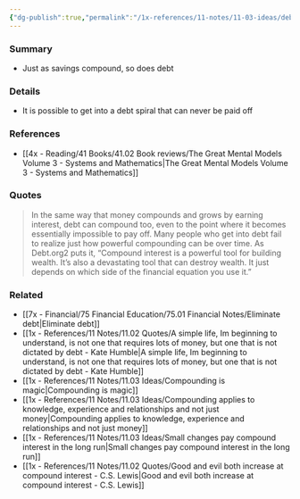 ```yaml
---
{"dg-publish":true,"permalink":"/1x-references/11-notes/11-03-ideas/debt-also-compounds-like-savings/","title":"Debt also compounds like savings","created":"2025-05-17T10:27:20.679+03:00","updated":"2025-06-08T07:44:02.451+03:00"}
---
```



### Summary
- Just as savings compound, so does debt

### Details
- It is possible to get into a debt spiral that can never be paid off

### References
- [[4x - Reading/41 Books/41.02 Book reviews/The Great Mental Models Volume 3 - Systems and Mathematics\|The Great Mental Models Volume 3 - Systems and Mathematics]]

### Quotes
> In the same way that money compounds and grows by earning interest, debt can compound too, even to the point where it becomes essentially impossible to pay off. Many people who get into debt fail to realize just how powerful compounding can be over time. As Debt.org2 puts it, “Compound interest is a powerful tool for building wealth. It’s also a devastating tool that can destroy wealth. It just depends on which side of the financial equation you use it.”


### Related
- [[7x - Financial/75 Financial Education/75.01 Financial Notes/Eliminate debt\|Eliminate debt]]
- [[1x - References/11 Notes/11.02 Quotes/A simple life, Im beginning to understand, is not one that requires lots of money, but one that is not dictated by debt - Kate Humble\|A simple life, Im beginning to understand, is not one that requires lots of money, but one that is not dictated by debt - Kate Humble]]
- [[1x - References/11 Notes/11.03 Ideas/Compounding is magic\|Compounding is magic]]
- [[1x - References/11 Notes/11.03 Ideas/Compounding applies to knowledge, experience and relationships and not just money\|Compounding applies to knowledge, experience and relationships and not just money]]
- [[1x - References/11 Notes/11.03 Ideas/Small changes pay compound interest in the long run\|Small changes pay compound interest in the long run]]
- [[1x - References/11 Notes/11.02 Quotes/Good and evil both increase at compound interest - C.S. Lewis\|Good and evil both increase at compound interest - C.S. Lewis]]